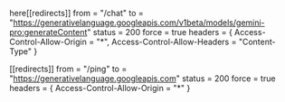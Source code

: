 here[[redirects]]
  from = "/chat"
  to = "https://generativelanguage.googleapis.com/v1beta/models/gemini-pro:generateContent"
  status = 200
  force = true
  headers = { Access-Control-Allow-Origin = "*", Access-Control-Allow-Headers = "Content-Type" }

[[redirects]]
  from = "/ping"
  to = "https://generativelanguage.googleapis.com"
  status = 200
  force = true
  headers = { Access-Control-Allow-Origin = "*" }
